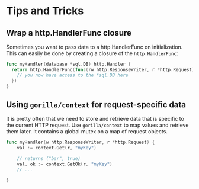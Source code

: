 # Tips and Tricks

## Wrap a http.HandlerFunc closure
Sometimes you want to pass data to a http.HandlerFunc on initialization. This
can easily be done by creating a closure of the `http.HandlerFunc`:

``` go
func myHandler(database *sql.DB) http.Handler {
  return http.HandlerFunc(func(rw http.ResponseWriter, r *http.Request) {
    // you now have access to the *sql.DB here
  })
}
```

## Using `gorilla/context` for request-specific data
It is pretty often that we need to store and retrieve data that is specific to
the current HTTP request. Use `gorilla/context` to map values and retrieve them
later. It contains a global mutex on a map of request objects.

``` go
func myHandler(w http.ResponseWriter, r *http.Request) {
    val := context.Get(r, "myKey")

    // returns ("bar", true)
    val, ok := context.GetOk(r, "myKey")
    // ...

}
```
